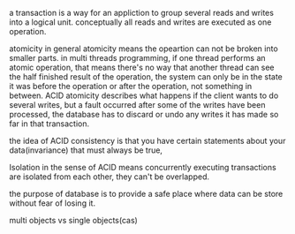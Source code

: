 a transaction is a way for an appliction to group several reads and writes into a logical unit.
conceptually all reads and writes are executed as one operation.

atomicity
in general atomicity means the opeartion can not be broken into smaller parts. in multi threads programming, if one thread performs an atomic operation, that means there's no way that another thread can see the half finished result of the operation, the system can only be in the state it was before the operation or after the operation, not something in between.
ACID atomicity describes what happens if the client wants to do several writes, but a fault occurred after some of the writes have been processed, the database has to discard or undo any writes it has made so far in that transaction.

the idea of ACID consistency is that you have certain statements about your data(invariance) that must always be true, 

Isolation in the sense of ACID means concurrently executing transactions are isolated from each other, they can't be overlapped.

the purpose of database is to provide a safe place where data can be store without fear of losing it.

multi objects vs single objects(cas)
